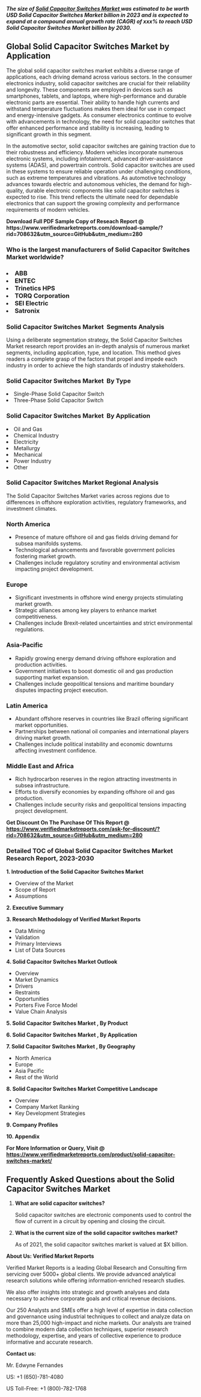 <p><em><strong>The size of <a href="https://www.verifiedmarketreports.com/download-sample/?rid=708632&utm_source=GitHub&utm_medium=280" target="_blank">Solid Capacitor Switches Market </a> was estimated to be worth USD Solid Capacitor Switches Market billion in 2023 and is expected to expand at a compound annual growth rate (CAGR) of xxx% to reach USD Solid Capacitor Switches Market billion by 2030.</strong></em><br /><h2>Global Solid Capacitor Switches Market by Application</h2><p>The global solid capacitor switches market exhibits a diverse range of applications, each driving demand across various sectors. In the consumer electronics industry, solid capacitor switches are crucial for their reliability and longevity. These components are employed in devices such as smartphones, tablets, and laptops, where high-performance and durable electronic parts are essential. Their ability to handle high currents and withstand temperature fluctuations makes them ideal for use in compact and energy-intensive gadgets. As consumer electronics continue to evolve with advancements in technology, the need for solid capacitor switches that offer enhanced performance and stability is increasing, leading to significant growth in this segment.</p><p>In the automotive sector, solid capacitor switches are gaining traction due to their robustness and efficiency. Modern vehicles incorporate numerous electronic systems, including infotainment, advanced driver-assistance systems (ADAS), and powertrain controls. Solid capacitor switches are used in these systems to ensure reliable operation under challenging conditions, such as extreme temperatures and vibrations. As automotive technology advances towards electric and autonomous vehicles, the demand for high-quality, durable electronic components like solid capacitor switches is expected to rise. This trend reflects the ultimate need for dependable electronics that can support the growing complexity and performance requirements of modern vehicles.</p></p><p id="" class=""><strong>Download Full PDF Sample Copy of Reseach Report @ <a target="">https://www.verifiedmarketreports.com/download-sample/?rid=708632&utm_source=GitHub&utm_medium=280</a></strong></p><h3 id="" class="">Who is the largest manufacturers of&nbsp;Solid Capacitor Switches Market worldwide?</h3><h3 class=""></Li><Li>ABB</Li><Li> ENTEC</Li><Li> Trinetics HPS</Li><Li> TORQ Corporation</Li><Li> SEI Electric</Li><Li> Satronix</h3><h3 id="" class="">Solid Capacitor Switches Market &nbsp;Segments Analysis</h3><p id="" class="">Using a deliberate segmentation strategy, the Solid Capacitor Switches Market research report provides an in-depth analysis of numerous market segments, including application, type, and location. This method gives readers a complete grasp of the factors that propel and impede each industry in order to achieve the high standards of industry stakeholders.</p><h3 id="" class="">Solid Capacitor Switches Market &nbsp;By Type</h3><p></Li><Li>Single-Phase Solid Capacitor Switch</Li><Li> Three-Phase Solid Capacitor Switch</p><h3 id="" class="">Solid Capacitor Switches Market &nbsp;By Application</h3><p class=""></Li><Li>Oil and Gas</Li><Li> Chemical Industry</Li><Li> Electricity</Li><Li> Metallurgy</Li><Li> Mechanical</Li><Li> Power Industry</Li><Li> Other</p><h3 id="" class="">Solid Capacitor Switches Market Regional Analysis</h3><p id="" class="">The Solid Capacitor Switches Market varies across regions due to differences in offshore exploration activities, regulatory frameworks, and investment climates.</p><h3 id="" class="">North America</h3><ul><li>Presence of mature offshore oil and gas fields driving demand for subsea manifolds systems.</li><li>Technological advancements and favorable government policies fostering market growth.</li><li>Challenges include regulatory scrutiny and environmental activism impacting project development.</li></ul><h3 id="" class="">Europe</h3><ul><li>Significant investments in offshore wind energy projects stimulating market growth.</li><li>Strategic alliances among key players to enhance market competitiveness.</li><li>Challenges include Brexit-related uncertainties and strict environmental regulations.</li></ul><h3 id="" class="">Asia-Pacific</h3><ul><li>Rapidly growing energy demand driving offshore exploration and production activities.</li><li>Government initiatives to boost domestic oil and gas production supporting market expansion.</li><li>Challenges include geopolitical tensions and maritime boundary disputes impacting project execution.</li></ul><h3 id="" class="">Latin America</h3><ul><li>Abundant offshore reserves in countries like Brazil offering significant market opportunities.</li><li>Partnerships between national oil companies and international players driving market growth.</li><li>Challenges include political instability and economic downturns affecting investment confidence.</li></ul><h3 id="" class="">Middle East and Africa</h3><ul><li>Rich hydrocarbon reserves in the region attracting investments in subsea infrastructure.</li><li>Efforts to diversify economies by expanding offshore oil and gas production.</li><li>Challenges include security risks and geopolitical tensions impacting project development.</li></ul><p id="" class=""><strong>Get Discount On The Purchase Of This Report @ <a href="https://www.verifiedmarketreports.com/ask-for-discount/?rid=708632&utm_source=GitHub&utm_medium=280" target="_blank">https://www.verifiedmarketreports.com/ask-for-discount/?rid=708632&utm_source=GitHub&utm_medium=280</a></strong></p><h3 id="" class="">Detailed TOC of Global Solid Capacitor Switches Market Research Report, 2023-2030</h3><p id="" class=""><strong>1. Introduction of the Solid Capacitor Switches Market </strong></p><ul><li>Overview of the Market</li><li>Scope of Report</li><li>Assumptions</li></ul><p id="" class=""><strong>2. Executive Summary</strong></p><p id="" class=""><strong>3. Research Methodology of Verified Market Reports</strong></p><ul><li>Data Mining</li><li>Validation</li><li>Primary Interviews</li><li>List of Data Sources</li></ul><p id="" class=""><strong>4. Solid Capacitor Switches Market Outlook</strong></p><ul><li>Overview</li><li>Market Dynamics</li><li>Drivers</li><li>Restraints</li><li>Opportunities</li><li>Porters Five Force Model</li><li>Value Chain Analysis</li></ul><p id="" class=""><strong>5. Solid Capacitor Switches Market , By Product</strong></p><p id="" class=""><strong>6. Solid Capacitor Switches Market , By Application</strong></p><p id="" class=""><strong>7. Solid Capacitor Switches Market , By Geography</strong></p><ul><li>North America</li><li>Europe</li><li>Asia Pacific</li><li>Rest of the World</li></ul><p id="" class=""><strong>8. Solid Capacitor Switches Market Competitive Landscape</strong></p><ul><li>Overview</li><li>Company Market Ranking</li><li>Key Development Strategies</li></ul><p id="" class=""><strong>9. Company Profiles</strong></p><p id="" class=""><strong>10. Appendix</strong></p><p id="" class=""><strong>For More Information or Query, Visit @ <a href="https://www.verifiedmarketreports.com/product/solid-capacitor-switches-market/" target="_blank">https://www.verifiedmarketreports.com/product/solid-capacitor-switches-market/</a></strong></p><h2>Frequently Asked Questions about the Solid Capacitor Switches Market</h2><ol> <li> <strong>What are solid capacitor switches?</strong> <p>Solid capacitor switches are electronic components used to control the flow of current in a circuit by opening and closing the circuit.</p> </li> <li> <strong>What is the current size of the solid capacitor switches market?</strong> <p>As of 2021, the solid capacitor switches market is valued at $X billion.</p> </li> <!-- Continue with more FAQs and answers --></ol></body></html><p id="" class=""><strong>About Us: Verified Market Reports</strong></p><p id="" class="">Verified Market Reports is a leading Global Research and Consulting firm servicing over 5000+ global clients. We provide advanced analytical research solutions while offering information-enriched research studies.</p><p id="" class="">We also offer insights into strategic and growth analyses and data necessary to achieve corporate goals and critical revenue decisions.</p><p id="" class="">Our 250 Analysts and SMEs offer a high level of expertise in data collection and governance using industrial techniques to collect and analyze data on more than 25,000 high-impact and niche markets. Our analysts are trained to combine modern data collection techniques, superior research methodology, expertise, and years of collective experience to produce informative and accurate research.</p><p id="" class=""><strong>Contact us:</strong></p><p id="" class="">Mr. Edwyne Fernandes</p><p id="" class="">US: +1 (650)-781-4080</p><p id="" class="">US Toll-Free: +1 (800)-782-1768</p>
